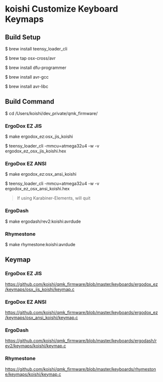 # koishi Customize Keyboard Keymaps

## Build Setup

$ brew install teensy_loader_cli

$ brew tap osx-cross/avr

$ brew install dfu-programmer

$ brew install avr-gcc

$ brew install avr-libc

## Build Command

$ cd /Users/koishi/dev_private/qmk_firmware/

### ErgoDox EZ JIS

$ make ergodox_ez:osx_jis_koishi

$ teensy_loader_cli -mmcu=atmega32u4 -w -v ergodox_ez_osx_jis_koishi.hex

### ErgoDox EZ ANSI

$ make ergodox_ez:osx_ansi_koishi

$ teensy_loader_cli -mmcu=atmega32u4 -w -v ergodox_ez_osx_ansi_koishi.hex

> If using Karabiner-Elements, will quit

### ErgoDash

$ make ergodash/rev2:koishi:avrdude

### Rhymestone

$ make rhymestone:koishi:avrdude

## Keymap

### ErgoDox EZ JIS

https://github.com/koishi/qmk_firmware/blob/master/keyboards/ergodox_ez/keymaps/osx_jis_koishi/keymap.c

### ErgoDox EZ ANSI

https://github.com/koishi/qmk_firmware/blob/master/keyboards/ergodox_ez/keymaps/osx_ansi_koishi/keymap.c

### ErgoDash

https://github.com/koishi/qmk_firmware/blob/master/keyboards/ergodash/rev2/keymaps/koishi/keymap.c

### Rhymestone

https://github.com/koishi/qmk_firmware/blob/master/keyboards/rhymestone/keymaps/koishi/keymap.c
